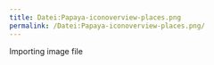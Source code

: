 ```yaml
---
title: Datei:Papaya-iconoverview-places.png
permalink: /Datei:Papaya-iconoverview-places.png/
---
```


Importing image file